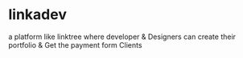 # linkadev
a platform like linktree where developer &amp; Designers can create their portfolio &amp; Get the payment form Clients
